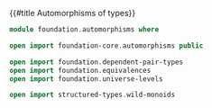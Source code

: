 {{#title  Automorphisms of types}}

```agda
module foundation.automorphisms where

open import foundation-core.automorphisms public

open import foundation.dependent-pair-types
open import foundation.equivalences
open import foundation.universe-levels

open import structured-types.wild-monoids
```
